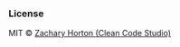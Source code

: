 ### License

MIT © [Zachary Horton (Clean Code Studio)](https://www.youtube.com/channel/UCq0m4ebGqurYQLwD-1aYsvg)